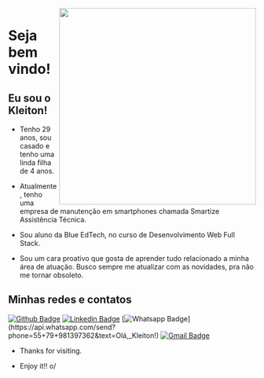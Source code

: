 <img align="right" width="400" height="400" src="coloque_o_link_de_uma_foto_ou_gif_aqui">

# Seja bem vindo!

## Eu sou o Kleiton!

- Tenho 29 anos, sou casado e tenho uma linda filha de 4 anos.
- Atualmente, tenho uma empresa de manutenção em smartphones chamada Smartize Assistência Técnica.
- Sou aluno da Blue EdTech, no curso de Desenvolvimento Web Full Stack.

- Sou um cara proativo que gosta de aprender tudo relacionado a minha área de atuação.
Busco sempre me atualizar com as novidades, pra não me tornar obsoleto.



## Minhas redes e contatos
[![Github Badge](https://img.shields.io/badge/-Github-000?style=flat-square&logo=Github&logoColor=white&link=link_do_seu_perfil_no_github)](https://github.com/KleitonLima)
[![Linkedin Badge](https://img.shields.io/badge/-LinkedIn-blue?style=flat-square&logo=Linkedin&logoColor=white&link=link_do_seu_perfil_no_linkedin)](https://www.linkedin.com/in/kleitonlima/)
[![Whatsapp Badge](https://img.shields.io/badge/-Whatsapp-4CA143?style=flat-square&labelColor=4CA143&logo=whatsapp&logoColor=white&link=https://api.whatsapp.com/send?phone=seu_telefone_55+DDD+número_de_telefone&text=Hello!)](https://api.whatsapp.com/send?phone=55+79+981397362&text=Olá,_Kleiton!)
[![Gmail Badge](https://img.shields.io/badge/-Gmail-c14438?style=flat-square&logo=Gmail&logoColor=white&link=mailto:seu_email)](mailto:kleiton.mini@gmail.com)

- Thanks for visiting. 

- Enjoy it!! o/